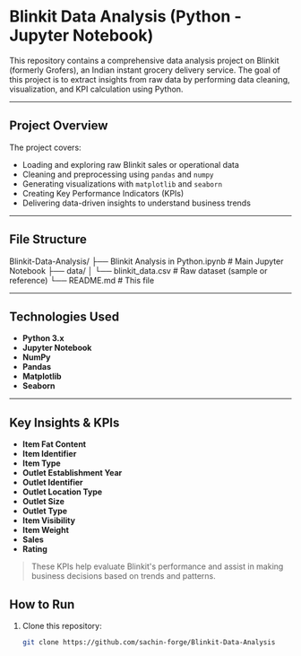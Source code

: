 # Blinkit Data Analysis (Python - Jupyter Notebook)

This repository contains a comprehensive data analysis project on Blinkit (formerly Grofers), an Indian instant grocery delivery service. The goal of this project is to extract insights from raw data by performing data cleaning, visualization, and KPI calculation using Python.

---

## Project Overview

The project covers:

- Loading and exploring raw Blinkit sales or operational data
- Cleaning and preprocessing using `pandas` and `numpy`
- Generating visualizations with `matplotlib` and `seaborn`
- Creating Key Performance Indicators (KPIs)
- Delivering data-driven insights to understand business trends

---

## File Structure

Blinkit-Data-Analysis/
├── Blinkit Analysis in Python.ipynb # Main Jupyter Notebook
├── data/
│ └── blinkit_data.csv # Raw dataset (sample or reference)
└── README.md # This file

---

## Technologies Used

- **Python 3.x**
- **Jupyter Notebook**
- **NumPy**
- **Pandas**
- **Matplotlib**
- **Seaborn**

---


## Key Insights & KPIs

- **Item Fat Content**
- **Item Identifier**
- **Item Type**
- **Outlet Establishment Year**
- **Outlet Identifier**
- **Outlet Location Type**
- **Outlet Size**
- **Outlet Type**
- **Item Visibility**
- **Item Weight**
- **Sales**
- **Rating**

 > These KPIs help evaluate Blinkit's performance and assist in making business decisions based on trends and patterns.

## How to Run

1. Clone this repository:
   ```bash
   git clone https://github.com/sachin-forge/Blinkit-Data-Analysis
